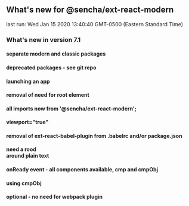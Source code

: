 ## What's new for @sencha/ext-react-modern

last run: Wed Jan 15 2020 13:40:40 GMT-0500 (Eastern Standard Time)

### What's new in version 7.1

#### separate modern and classic packages
#### deprecated packages - see git repo
#### launching an app
#### removal of need for <ExtReact> root element
#### all imports now from '@sencha/ext-react-modern';
#### viewport="true"
#### removal of ext-react-babel-plugin from .babelrc and/or package.json
#### need a rood <div> around plain text
#### onReady event - all components available, cmp and cmpObj
#### using cmpObj
#### optional - no need for webpack plugin
